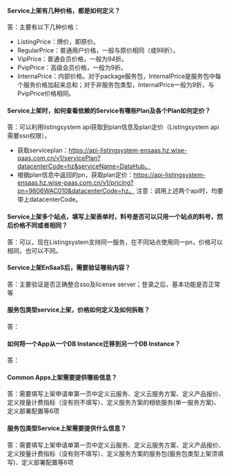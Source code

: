####  Service上架有几种价格，都是如何定义？

答：主要有以下几种价格：
  * ListingPrice：牌价，即原价。
  * RegularPrice：普通用户价格，一般与原价相同（或98折）。
  * VipPrice：普通会员价格，一般为94折。
  * PvipPrice：高级会员价格，一般为9折。
  * InternaPrice：内部价格。对于package服务包，InternalPrice是服务包中每个服务价格加起来总和；对于非服务包类型，InternalPrice一般为9折，与PvipPrice价格相同。

#### Service上架时，如何查看依赖的Service有哪些Plan及各个Plan如何定价？

答：可以利用listingsystem api获取到plan信息及plan定价（Listingsystem api需要sso权限）。
  * 获取serviceplan：https://api-listingsystem-ensaas.hz.wise-paas.com.cn/v1/servicePlan?datacenterCode=hz&serviceName=DataHub。
  * 根据plan信息中返回的pn，获取plan定价：https://api-listingsystem-ensaas.hz.wise-paas.com.cn/v1/pricing?pn=9806WAC010&datacenterCode=hz。
  注意：调用上述两个api时，均要带上datacenterCode。

#### Service上架多个站点，填写上架表单时，料号是否可以只用一个站点的料号，然后价格不同或者相同？

答：可以，现在Listingsystem支持同一服务，在不同站点使用同一pn，价格可以相同，也可以不同。

#### Service上架EnSaaS后，需要验证哪些内容？

答：主要验证是否正确整合sso及license server；登录之后，基本功能是否正常等

#### 服务包类型service上架，价格如何定义及如何拆账？

答：

#### 如何将一个App从一个DB Instance迁移到另一个DB Instance？

答：

#### Common Apps上架需要提供哪些信息？

答：需要填写上架申请单第一页中定义云服务、定义云服务方案、定义产品报价、定义按量计费指标（没有则不填写）、定义服务方案的相依服务(单一服务方案)、定义部署配置等6项

#### 服务包类型Service上架需要提供什么信息？

答：需要填写上架申请单第一页中定义云服务、定义云服务方案、定义产品报价、定义按量计费指标（没有则不填写）、定义服务方案的服务包(服务包类型上架须填写)、定义部署配置等6项
